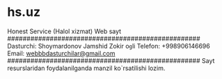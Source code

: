 # hs.uz
Honest Service (Halol xizmat)
Web sayt
##################################################
Dasturchi: Shoymardonov Jamshid Zokir o`g`li
Telefon: +998906146696
Email: webbbdasturchilar@gmail.com
##################################################
Sayt resurslaridan foydalanilganda manzil ko`rsatilishi lozim.
